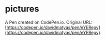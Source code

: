 # pictures

A Pen created on CodePen.io. Original URL: [https://codepen.io/davidmatyas/pen/eYERepv](https://codepen.io/davidmatyas/pen/eYERepv).


